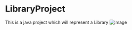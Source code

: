 # LibraryProject
This is a java project which will represent a Library 
![image](https://user-images.githubusercontent.com/39504405/98358379-464dfd00-202f-11eb-984a-5b3b25463677.png)

